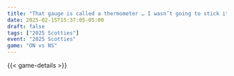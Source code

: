 ```yaml
---
title: "That gauge is called a thermometer … I wasn’t going to stick it there"
date: 2025-02-15T15:37:05-05:00
draft: false
tags: ["2025 Scotties"]
event: "2025 Scotties"
game: "ON vs NS"
---
```

{{< game-details >}}
<!--more-->

